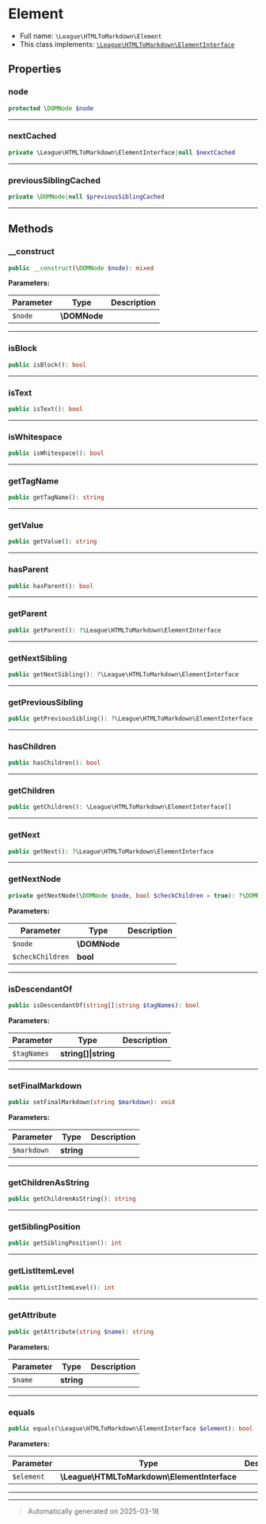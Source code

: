 
# Element





* Full name: `\League\HTMLToMarkdown\Element`
* This class implements:
[`\League\HTMLToMarkdown\ElementInterface`](./ElementInterface.md)



## Properties


### node



```php
protected \DOMNode $node
```






***

### nextCached



```php
private \League\HTMLToMarkdown\ElementInterface|null $nextCached
```






***

### previousSiblingCached



```php
private \DOMNode|null $previousSiblingCached
```






***

## Methods


### __construct



```php
public __construct(\DOMNode $node): mixed
```








**Parameters:**

| Parameter | Type | Description |
|-----------|------|-------------|
| `$node` | **\DOMNode** |  |





***

### isBlock



```php
public isBlock(): bool
```












***

### isText



```php
public isText(): bool
```












***

### isWhitespace



```php
public isWhitespace(): bool
```












***

### getTagName



```php
public getTagName(): string
```












***

### getValue



```php
public getValue(): string
```












***

### hasParent



```php
public hasParent(): bool
```












***

### getParent



```php
public getParent(): ?\League\HTMLToMarkdown\ElementInterface
```












***

### getNextSibling



```php
public getNextSibling(): ?\League\HTMLToMarkdown\ElementInterface
```












***

### getPreviousSibling



```php
public getPreviousSibling(): ?\League\HTMLToMarkdown\ElementInterface
```












***

### hasChildren



```php
public hasChildren(): bool
```












***

### getChildren



```php
public getChildren(): \League\HTMLToMarkdown\ElementInterface[]
```












***

### getNext



```php
public getNext(): ?\League\HTMLToMarkdown\ElementInterface
```












***

### getNextNode



```php
private getNextNode(\DOMNode $node, bool $checkChildren = true): ?\DOMNode
```








**Parameters:**

| Parameter | Type | Description |
|-----------|------|-------------|
| `$node` | **\DOMNode** |  |
| `$checkChildren` | **bool** |  |





***

### isDescendantOf



```php
public isDescendantOf(string[]|string $tagNames): bool
```








**Parameters:**

| Parameter | Type | Description |
|-----------|------|-------------|
| `$tagNames` | **string[]&#124;string** |  |





***

### setFinalMarkdown



```php
public setFinalMarkdown(string $markdown): void
```








**Parameters:**

| Parameter | Type | Description |
|-----------|------|-------------|
| `$markdown` | **string** |  |





***

### getChildrenAsString



```php
public getChildrenAsString(): string
```












***

### getSiblingPosition



```php
public getSiblingPosition(): int
```












***

### getListItemLevel



```php
public getListItemLevel(): int
```












***

### getAttribute



```php
public getAttribute(string $name): string
```








**Parameters:**

| Parameter | Type | Description |
|-----------|------|-------------|
| `$name` | **string** |  |





***

### equals



```php
public equals(\League\HTMLToMarkdown\ElementInterface $element): bool
```








**Parameters:**

| Parameter | Type | Description |
|-----------|------|-------------|
| `$element` | **\League\HTMLToMarkdown\ElementInterface** |  |





***


***
> Automatically generated on 2025-03-18
